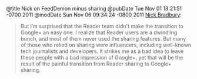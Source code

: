 @title Nick on FeedDemon minus sharing
@pubDate Tue Nov 01 13:21:51 -0700 2011
@modDate Sun Nov 06 09:34:24 -0800 2011
<a href="http://nick.typepad.com/blog/2011/11/anti-social-feeddemon-killing-features-part-ii.html">Nick Bradbury</a>:
>But I’m surprised that the Reader team didn't make the transition to Google+ an easy one. I realize that Reader users are a dwindling bunch, and most of them never used the sharing features. But many of those who relied on sharing were influencers, including well-known tech journalists and developers. It strikes me as a bad idea to leave these people with a bad impression of Google+, yet that will be the result of the painful transition from Reader sharing to Google+ sharing.
